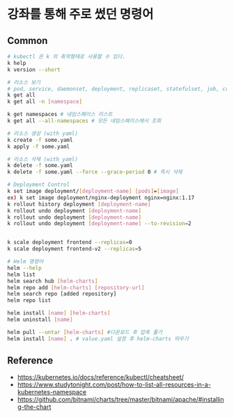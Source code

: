 # 강좌를 통해 주로 썼던 명령어

## Common

```bash
# kubectl 은 k 의 축약형태로 사용할 수 있다.
k help
k version --short

# 리소스 보기
# pod, service, daemonset, deployment, replicaset, statefulset, job, cronjobs
k get all
k get all -n [namespace]

k get namespaces # 네임스페이스 리스트
k get all --all-namespaces # 모든 네임스페이스에서 조회

# 리소스 생성 (with yaml)
k create -f some.yaml
k apply -f some.yaml

# 리소스 삭제 (with yaml)
k delete -f some.yaml
k delete -f some.yaml --force --grace-period 0 # 즉시 삭제

# Deployment Control
k set image deployment/[deployment-name] [pods]=[image]
ex) k set image deployment/nginx-deployment nginx=nginx:1.17
k rollout history deployment [deployment-name]
k rollout undo deployment [deployment-name]
k rollout undo deployment [deployment-name]
k rollout undo deployment [deployment-name] --to-revision=2


k scale deployment frontend --replicas=0
k scale deployment frontend-v2 --replicas=5

# Helm 명령어
helm --help
helm list
helm search hub [helm-charts]
helm repo add [helm-charts] [repository-url]
helm search repo [added repository]
helm repo list

helm install [name] [helm-charts]
helm uninstall [name]

helm pull --untar [helm-charts] #다운로드 후 압축 풀기
helm install [name] . # value.yaml 설정 후 helm-charts 띄우기

```

## Reference
- https://kubernetes.io/docs/reference/kubectl/cheatsheet/
- https://www.studytonight.com/post/how-to-list-all-resources-in-a-kubernetes-namespace
- https://github.com/bitnami/charts/tree/master/bitnami/apache/#installing-the-chart
